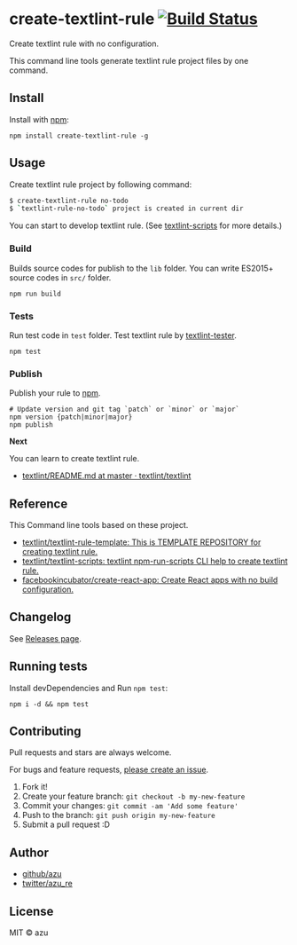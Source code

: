 # create-textlint-rule [![Build Status](https://travis-ci.org/textlint/create-textlint-rule.svg?branch=master)](https://travis-ci.org/textlint/create-textlint-rule)

Create textlint rule with no configuration.

This command line tools generate textlint rule project files by one command.


## Install

Install with [npm](https://www.npmjs.com/):

    npm install create-textlint-rule -g

## Usage

Create textlint rule project by following command:

```sh
$ create-textlint-rule no-todo
$ `textlint-rule-no-todo` project is created in current dir
```

You can start to develop textlint rule.
(See [textlint-scripts](https://github.com/textlint/textlint-scripts "textlint-scripts") for more details.)

### Build

Builds source codes for publish to the `lib` folder.
You can write ES2015+ source codes in `src/` folder.

    npm run build
    
### Tests

Run test code in `test` folder.
Test textlint rule by [textlint-tester](https://github.com/textlint/textlint-tester "textlint-tester"). 

    npm test

### Publish

Publish your rule to [npm](https://www.npmjs.com/). 

    # Update version and git tag `patch` or `minor` or `major`
    npm version {patch|minor|major}
    npm publish


**Next**

You can learn to create textlint rule.

- [textlint/README.md at master · textlint/textlint](https://github.com/textlint/textlint/blob/master/docs/README.md "textlint/README.md at master · textlint/textlint")

## Reference

This Command line tools based on these project.

- [textlint/textlint-rule-template: This is TEMPLATE REPOSITORY for creating textlint rule.](https://github.com/textlint/textlint-rule-template)
- [textlint/textlint-scripts: textlint npm-run-scripts CLI help to create textlint rule.](https://github.com/textlint/textlint-scripts)
- [facebookincubator/create-react-app: Create React apps with no build configuration.](https://github.com/facebookincubator/create-react-app "facebookincubator/create-react-app: Create React apps with no build configuration.")

## Changelog

See [Releases page](https://github.com/textlint/create-textlint-rule/releases).

## Running tests

Install devDependencies and Run `npm test`:

    npm i -d && npm test

## Contributing

Pull requests and stars are always welcome.

For bugs and feature requests, [please create an issue](https://github.com/textlint/create-textlint-rule/issues).

1. Fork it!
2. Create your feature branch: `git checkout -b my-new-feature`
3. Commit your changes: `git commit -am 'Add some feature'`
4. Push to the branch: `git push origin my-new-feature`
5. Submit a pull request :D

## Author

- [github/azu](https://github.com/azu)
- [twitter/azu_re](https://twitter.com/azu_re)

## License

MIT © azu
